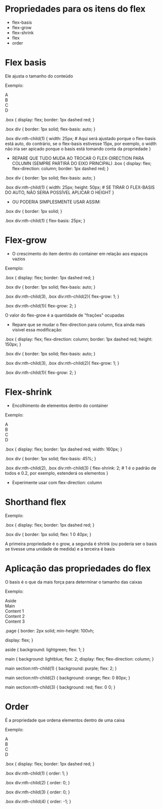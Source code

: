 # Propriedades para os itens do flex

- flex-basis
- flex-grow
- flex-shrink
- flex
- order

# Flex basis

Ele ajusta o tamanho do conteúdo

Exemplo:

<div class="box">
  <div class="item">A</div>
  <div class="item">B</div>
  <div class="item">C</div>
  <div class="item">D</div>
</div>

.box {
  display: flex;
  border: 1px dashed red;
}

.box div {
  border: 1px solid;
  flex-basis: auto;
}

.box div:nth-child(1) {
  width: 25px; # Aqui será ajustado porque o flex-basis está auto, do contrário, se o flex-basis estivesse 15px, por exemplo, o width não iria ser apicado porque o basis está tomando conta da propriedade
}


* REPARE QUE TUDO MUDA AO TROCAR O FLEX-DIRECTION PARA COLUMN (SEMPRE PARTIRÁ DO EIXO PRINCIPAL)
.box {
  display: flex;
  flex-direction: column;
  border: 1px dashed red;
}

.box div {
  border: 1px solid;
  flex-basis: auto;
}

.box div:nth-child(1) {
  width: 25px;
  height: 50px; # SE TIRAR O FLEX-BASIS DO AUTO, NÃO SERIA POSSÍVEL APLICAR O HEIGHT
}

* OU PODERIA SIMPLESMENTE USAR ASSIM:

.box div {
  border: 1px solid;
}

.box div:nth-child(1) {
  flex-basis: 25px;
}

# Flex-grow

- O crescimento do item dentro do container em relação aos espaços vazios

Exemplo:

.box {
  display: flex;
  border: 1px dashed red;
}

.box div {
  border: 1px solid;
  flex-basis: auto;
}

.box div:nth-child(3),
.box div:nth-child(2){
  flex-grow: 1;
}

.box div:nth-child(1){
  flex-grow: 2;
}

O valor do flex-grow é a quantidade de "frações" ocupadas

* Repare que se mudar o flex-direction para column, fica ainda mais visível essa modificação:

.box {
  display: flex;
  flex-direction: column;
  border: 1px dashed red;
  height: 150px;
}

.box div {
  border: 1px solid;
  flex-basis: auto;
}

.box div:nth-child(3),
.box div:nth-child(2){
  flex-grow: 1;
}

.box div:nth-child(1){
  flex-grow: 2;
}


# Flex-shrink

- Encolhimento de elementos dentro do container

Exemplo:

<div class="box">
  <div class="item">A</div>
  <div class="item">B</div>
  <div class="item">C</div>
  <div class="item">D</div>
</div>

.box {
  display: flex;
  border: 1px dashed red;
  width: 160px; 
}

.box div {
  border: 1px solid;
  flex-basis: 45%;
}

.box div:nth-child(2),
.box div:nth-child(3) {
  flex-shrink: 2;  # 1 é o padrão de todos e 0.2, por exemplo, estenderá os elementos
}

* Experimente usar com flex-direction: column

# Shorthand flex

Exemplo:

.box {
  display: flex;
  border: 1px dashed red;
}

.box div {
  border: 1px solid;
  flex: 1 0 40px;
}

A primeira propriedade é o grow, a segunda é shrink (ou poderia ser o basis se tivesse uma unidade de medida) e a terceira é basis

# Aplicação das propriedades do flex

O basis é o que da mais força para determinar o tamanho das caixas

Exemplo:

<div class="page">
  <aside>Aside</aside>
    <main>
      Main
      <section>Content 1</section>
    <section>Content 2</section>
    <section>Content 3</section>
    </main>
</div>

.page {
  border: 2px solid;
  min-height: 100vh;
  
  display: flex;
}

aside {
  background: lightgreen;
  flex: 1;
}

main {
  background: lightblue;
  flex: 2;
  display: flex;
  flex-direction: column;
}

main section:nth-child(1) {
  background: purple;
  flex: 2;
}

main section:nth-child(2) {
  background: orange;
  flex: 0 80px;
}

main section:nth-child(3) {
  background: red;
  flex: 0 0;
}
 
# Order

É a propriedade que ordena elementos dentro de uma caixa

Exemplo:

<div class="box">
  <div class="item">A</div>
  <div class="item">B</div>
  <div class="item">C</div>
  <div class="item">D</div>
</div>


.box {
  display: flex;
  border: 1px dashed red;
}

.box div:nth-child(1) {
  order: 1;
}

.box div:nth-child(2) {
  order: 0;
}

.box div:nth-child(3) {
  order: 0;
}

.box div:nth-child(4) {
  order: -1;
}